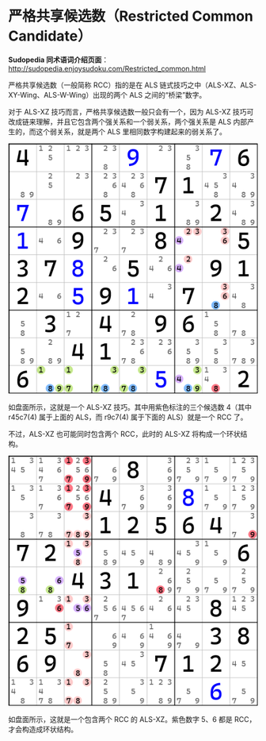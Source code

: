 # 严格共享候选数（Restricted Common Candidate）

**Sudopedia 同术语词介绍页面**：http://sudopedia.enjoysudoku.com/Restricted_common.html

严格共享候选数（一般简称 RCC）指的是在 ALS 链式技巧之中（ALS-XZ、ALS-XY-Wing、ALS-W-Wing）出现的两个 ALS 之间的“桥梁”数字。

对于 ALS-XZ 技巧而言，严格共享候选数一般只会有一个，因为 ALS-XZ 技巧可改成链来理解，并且它包含两个强关系和一个弱关系，两个强关系是 ALS 内部产生的，而这个弱关系，就是两个 ALS 里相同数字构建起来的弱关系了。

![](pic/singly-linked-rcc.png)

如盘面所示，这就是一个 ALS-XZ 技巧。其中用紫色标注的三个候选数 4（其中 r45c7(4) 属于上面的 ALS，而 r9c7(4) 属于下面的 ALS）就是一个 RCC 了。

不过，ALS-XZ 也可能同时包含两个 RCC，此时的 ALS-XZ 将构成一个环状结构。

![](pic/doubly-linked-rcc.png)

如盘面所示，这就是一个包含两个 RCC 的 ALS-XZ。紫色数字 5、6 都是 RCC，才会构造成环状结构。